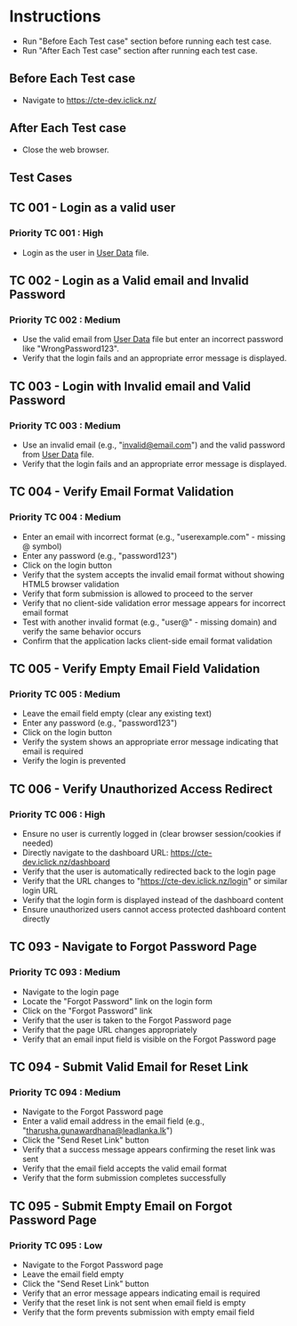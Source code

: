 # Instructions

- Run "Before Each Test case" section before running each test case.
- Run "After Each Test case" section after running each test case.

## Before Each Test case

- Navigate to <https://cte-dev.iclick.nz/>

## After Each Test case

- Close the web browser.

## Test Cases

## TC 001 - Login as a valid user

### Priority TC 001 : High

- Login as the user in [User Data](..\TestData\UserData.md) file.

## TC 002 - Login as a Valid email and Invalid Password

### Priority TC 002 : Medium

- Use the valid email from [User Data](..\TestData\UserData.md) file but enter an incorrect password like "WrongPassword123".
- Verify that the login fails and an appropriate error message is displayed.

## TC 003 - Login with Invalid email and Valid Password

### Priority TC 003 : Medium

- Use an invalid email (e.g., "<invalid@email.com>") and the valid password from [User Data](..\TestData\UserData.md) file.
- Verify that the login fails and an appropriate error message is displayed.

## TC 004 - Verify Email Format Validation

### Priority TC 004 : Medium

- Enter an email with incorrect format (e.g., "userexample.com" - missing @ symbol)
- Enter any password (e.g., "password123")
- Click on the login button
- Verify that the system accepts the invalid email format without showing HTML5 browser validation
- Verify that form submission is allowed to proceed to the server
- Verify that no client-side validation error message appears for incorrect email format
- Test with another invalid format (e.g., "user@" - missing domain) and verify the same behavior occurs
- Confirm that the application lacks client-side email format validation

## TC 005 - Verify Empty Email Field Validation

### Priority TC 005 : Medium

- Leave the email field empty (clear any existing text)
- Enter any password (e.g., "password123")
- Click on the login button
- Verify the system shows an appropriate error message indicating that email is required
- Verify the login is prevented

## TC 006 - Verify Unauthorized Access Redirect

### Priority TC 006 : High

- Ensure no user is currently logged in (clear browser session/cookies if needed)
- Directly navigate to the dashboard URL: <https://cte-dev.iclick.nz/dashboard>
- Verify that the user is automatically redirected back to the login page
- Verify that the URL changes to "<https://cte-dev.iclick.nz/login>" or similar login URL
- Verify that the login form is displayed instead of the dashboard content
- Ensure unauthorized users cannot access protected dashboard content directly

## TC 093 - Navigate to Forgot Password Page

### Priority TC 093 : Medium

- Navigate to the login page
- Locate the "Forgot Password" link on the login form
- Click on the "Forgot Password" link
- Verify that the user is taken to the Forgot Password page
- Verify that the page URL changes appropriately
- Verify that an email input field is visible on the Forgot Password page

## TC 094 - Submit Valid Email for Reset Link

### Priority TC 094 : Medium

- Navigate to the Forgot Password page
- Enter a valid email address in the email field (e.g., "<tharusha.gunawardhana@leadlanka.lk>")
- Click the "Send Reset Link" button
- Verify that a success message appears confirming the reset link was sent
- Verify that the email field accepts the valid email format
- Verify that the form submission completes successfully

## TC 095 - Submit Empty Email on Forgot Password Page

### Priority TC 095 : Low

- Navigate to the Forgot Password page
- Leave the email field empty
- Click the "Send Reset Link" button
- Verify that an error message appears indicating email is required
- Verify that the reset link is not sent when email field is empty
- Verify that the form prevents submission with empty email field
